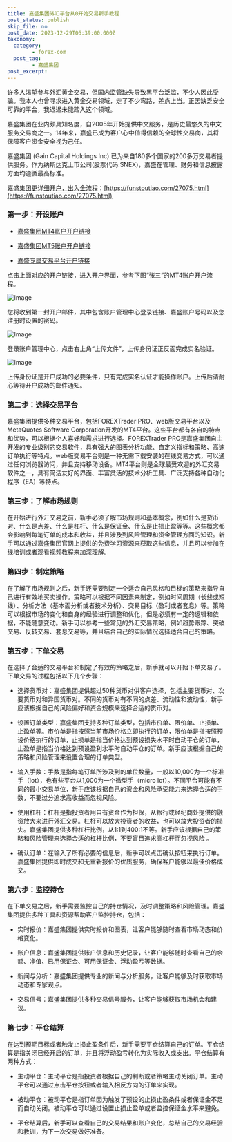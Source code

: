 ```yaml
---
title: 嘉盛集团外汇平台从0开始交易新手教程
post_status: publish
skip_file: no
post_date: 2023-12-29T06:39:00.000Z
taxonomy:
  category:
        - forex-com
  post_tag:
        - 嘉盛集团
post_excerpt: 
---
```

许多人渴望参与外汇黄金交易，但国内监管缺失导致黑平台泛滥，不少人因此受骗。我本人也曾寻求进入黄金交易领域，走了不少弯路，差点上当。正因缺乏安全可靠的平台，我迟迟未能踏入这个领域。

嘉盛集团在业内颇具知名度，自2005年开始提供中文服务，是历史最悠久的中文服务交易商之一。14年来，嘉盛已成为客户心中值得信赖的全球性交易商，其将保障客户资金安全视为己任。

嘉盛集团 (Gain Capital Holdings Inc) 已为来自180多个国家的200多万交易者提供服务。作为纳斯达克上市公司(股票代码:SNEX)，嘉盛在管理、财务和信息披露方面均遵循最高标准。

[嘉盛集团更详细开户，出入金流程](https://funstoutiao.com/27075.html)：[https://funstoutiao.com/27075.html](https://funstoutiao.com/27075.html)

### 第一步：开设账户

* [嘉盛集团MT4账户开户链接](https://s.ssgg.net/jsmt4)

* [嘉盛集团MT5账户开户链接](https://s.ssgg.net/jsmt5)

* [嘉盛专属交易平台开户链接](https://s.ssgg.net/js)

点击上面对应的开户链接，进入开户界面，参考下图“张三”的MT4账户开户流程。

![Image](https://prod-files-secure.s3.us-west-2.amazonaws.com/39ed1227-6d7d-4570-be36-9ccd4a2c4241/7a167aea-686b-400d-af59-4e18eb607a40/640.png?X-Amz-Algorithm=AWS4-HMAC-SHA256&X-Amz-Content-Sha256=UNSIGNED-PAYLOAD&X-Amz-Credential=ASIAZI2LB46673W7Z4O3%2F20250528%2Fus-west-2%2Fs3%2Faws4_request&X-Amz-Date=20250528T161322Z&X-Amz-Expires=3600&X-Amz-Security-Token=IQoJb3JpZ2luX2VjELD%2F%2F%2F%2F%2F%2F%2F%2F%2F%2FwEaCXVzLXdlc3QtMiJHMEUCIQCKT%2BUpJz1oltt99iT9OZr8uQxPXDOSAG%2BH0ujytrEgBgIgOJCIBUrkMil23kfIPkbGfYK8UO53ww5nqW9p1QV1Yhcq%2FwMIeRAAGgw2Mzc0MjMxODM4MDUiDK3aMyB%2Bfgz%2B6K6%2BpSrcAw0rodNE%2F03RyOTF%2Fu%2Fq8M0AF6dN6pbwbUZmLB%2FdemoKUhusvu5%2BpclBNRwS0%2Fvl67XE3e921GCY3596t42L8uoR90sWUZtt%2FSQdcFDebgWPGOvXENdYu8MtGT1WqrCBdS%2B3AORqQ0e3ZYkxQ9AzH7p4xyNp%2BipKrqqOnSfBtiyiYVtS7yQTf3fpVDOBWTC%2BKSisrPIJDSbvH7KEe0N8OQOkgnphy9QwSFPJ1XxYyMRZd0VAg64aJ1YEz8N8yMpBnyoIsLBspdSqZ84rbbPrbphl0pGcdWe3r%2FUYR6k8tIv71W8o8PHL4deDsjBD65gcgTkAXw2yp%2FlKvvPQoKVKFrYei8rCxtvzC%2BSHILO2jnU3yLwbfoDlE4XdXnG1kiWe5LlHmEF%2FrPGU7e%2B8n6GlYWuaR64Yh46j8E4E5dLT0V2S%2BDfer9IfckvxObOJFDYt%2FeMMC7mxYOcbS0dW%2BIyYMQAHOq73sj6z%2Bi2aeTr%2F2iPZ7TQZho0RfJ%2FDsRsx%2FsRcpjTPRxLAOGiLLrpFwH1DLVLC38wx6Ze9CZLC4jSDQ2xiiYz9Mu5KvBPz%2FrcYUO1w1xDfDluhD6CUgnjLRnoHgq9OLWhkNB%2FvuaqNjioviJY7Phtlv6K3KcImKuC3MIHr3MEGOqUB20AiwNtuwiwXYaps9UZPVGRSugYOY2fja6h%2FvgG9Ue1b0iUAJuphxjeheRRa%2F96xWqOYimZ8IYbDpzjun1SGuFBhQJDLSJMDs2%2FWWkebLHrN7lGmxmA%2BsXE4wizvuIP4d%2BYYpY989W9UtccSw2N7oKm0Zg%2FBd6Hpe%2BMbi7Q7AvBfKPssWXe8jT7Go5jpawpjlTuhs%2Bf%2BeZT2BbbgFY3rXrTqFF%2BG&X-Amz-Signature=a6c8370e12647d2e7e1b5f2edf430a5ae604842d6f2a8b5388264b79bf44ed57&X-Amz-SignedHeaders=host&x-id=GetObject)

您将收到第一封开户邮件，其中包含账户管理中心登录链接、嘉盛账户号码以及您注册时设置的密码。

![Image](https://prod-files-secure.s3.us-west-2.amazonaws.com/39ed1227-6d7d-4570-be36-9ccd4a2c4241/eaa1c6b3-2877-4284-a0e1-530e222c27fb/image.png?X-Amz-Algorithm=AWS4-HMAC-SHA256&X-Amz-Content-Sha256=UNSIGNED-PAYLOAD&X-Amz-Credential=ASIAZI2LB46673W7Z4O3%2F20250528%2Fus-west-2%2Fs3%2Faws4_request&X-Amz-Date=20250528T161322Z&X-Amz-Expires=3600&X-Amz-Security-Token=IQoJb3JpZ2luX2VjELD%2F%2F%2F%2F%2F%2F%2F%2F%2F%2FwEaCXVzLXdlc3QtMiJHMEUCIQCKT%2BUpJz1oltt99iT9OZr8uQxPXDOSAG%2BH0ujytrEgBgIgOJCIBUrkMil23kfIPkbGfYK8UO53ww5nqW9p1QV1Yhcq%2FwMIeRAAGgw2Mzc0MjMxODM4MDUiDK3aMyB%2Bfgz%2B6K6%2BpSrcAw0rodNE%2F03RyOTF%2Fu%2Fq8M0AF6dN6pbwbUZmLB%2FdemoKUhusvu5%2BpclBNRwS0%2Fvl67XE3e921GCY3596t42L8uoR90sWUZtt%2FSQdcFDebgWPGOvXENdYu8MtGT1WqrCBdS%2B3AORqQ0e3ZYkxQ9AzH7p4xyNp%2BipKrqqOnSfBtiyiYVtS7yQTf3fpVDOBWTC%2BKSisrPIJDSbvH7KEe0N8OQOkgnphy9QwSFPJ1XxYyMRZd0VAg64aJ1YEz8N8yMpBnyoIsLBspdSqZ84rbbPrbphl0pGcdWe3r%2FUYR6k8tIv71W8o8PHL4deDsjBD65gcgTkAXw2yp%2FlKvvPQoKVKFrYei8rCxtvzC%2BSHILO2jnU3yLwbfoDlE4XdXnG1kiWe5LlHmEF%2FrPGU7e%2B8n6GlYWuaR64Yh46j8E4E5dLT0V2S%2BDfer9IfckvxObOJFDYt%2FeMMC7mxYOcbS0dW%2BIyYMQAHOq73sj6z%2Bi2aeTr%2F2iPZ7TQZho0RfJ%2FDsRsx%2FsRcpjTPRxLAOGiLLrpFwH1DLVLC38wx6Ze9CZLC4jSDQ2xiiYz9Mu5KvBPz%2FrcYUO1w1xDfDluhD6CUgnjLRnoHgq9OLWhkNB%2FvuaqNjioviJY7Phtlv6K3KcImKuC3MIHr3MEGOqUB20AiwNtuwiwXYaps9UZPVGRSugYOY2fja6h%2FvgG9Ue1b0iUAJuphxjeheRRa%2F96xWqOYimZ8IYbDpzjun1SGuFBhQJDLSJMDs2%2FWWkebLHrN7lGmxmA%2BsXE4wizvuIP4d%2BYYpY989W9UtccSw2N7oKm0Zg%2FBd6Hpe%2BMbi7Q7AvBfKPssWXe8jT7Go5jpawpjlTuhs%2Bf%2BeZT2BbbgFY3rXrTqFF%2BG&X-Amz-Signature=02c5f98f6011571bcc3a0ddf590b113dedaf7cdbe779c39773bdd6fe58c178f5&X-Amz-SignedHeaders=host&x-id=GetObject)

登录账户管理中心，点击右上角“上传文件”，上传身份证正反面完成实名验证。

![Image](https://prod-files-secure.s3.us-west-2.amazonaws.com/39ed1227-6d7d-4570-be36-9ccd4a2c4241/54090639-09fc-46b4-a135-e0289f707147/image.png?X-Amz-Algorithm=AWS4-HMAC-SHA256&X-Amz-Content-Sha256=UNSIGNED-PAYLOAD&X-Amz-Credential=ASIAZI2LB46673W7Z4O3%2F20250528%2Fus-west-2%2Fs3%2Faws4_request&X-Amz-Date=20250528T161322Z&X-Amz-Expires=3600&X-Amz-Security-Token=IQoJb3JpZ2luX2VjELD%2F%2F%2F%2F%2F%2F%2F%2F%2F%2FwEaCXVzLXdlc3QtMiJHMEUCIQCKT%2BUpJz1oltt99iT9OZr8uQxPXDOSAG%2BH0ujytrEgBgIgOJCIBUrkMil23kfIPkbGfYK8UO53ww5nqW9p1QV1Yhcq%2FwMIeRAAGgw2Mzc0MjMxODM4MDUiDK3aMyB%2Bfgz%2B6K6%2BpSrcAw0rodNE%2F03RyOTF%2Fu%2Fq8M0AF6dN6pbwbUZmLB%2FdemoKUhusvu5%2BpclBNRwS0%2Fvl67XE3e921GCY3596t42L8uoR90sWUZtt%2FSQdcFDebgWPGOvXENdYu8MtGT1WqrCBdS%2B3AORqQ0e3ZYkxQ9AzH7p4xyNp%2BipKrqqOnSfBtiyiYVtS7yQTf3fpVDOBWTC%2BKSisrPIJDSbvH7KEe0N8OQOkgnphy9QwSFPJ1XxYyMRZd0VAg64aJ1YEz8N8yMpBnyoIsLBspdSqZ84rbbPrbphl0pGcdWe3r%2FUYR6k8tIv71W8o8PHL4deDsjBD65gcgTkAXw2yp%2FlKvvPQoKVKFrYei8rCxtvzC%2BSHILO2jnU3yLwbfoDlE4XdXnG1kiWe5LlHmEF%2FrPGU7e%2B8n6GlYWuaR64Yh46j8E4E5dLT0V2S%2BDfer9IfckvxObOJFDYt%2FeMMC7mxYOcbS0dW%2BIyYMQAHOq73sj6z%2Bi2aeTr%2F2iPZ7TQZho0RfJ%2FDsRsx%2FsRcpjTPRxLAOGiLLrpFwH1DLVLC38wx6Ze9CZLC4jSDQ2xiiYz9Mu5KvBPz%2FrcYUO1w1xDfDluhD6CUgnjLRnoHgq9OLWhkNB%2FvuaqNjioviJY7Phtlv6K3KcImKuC3MIHr3MEGOqUB20AiwNtuwiwXYaps9UZPVGRSugYOY2fja6h%2FvgG9Ue1b0iUAJuphxjeheRRa%2F96xWqOYimZ8IYbDpzjun1SGuFBhQJDLSJMDs2%2FWWkebLHrN7lGmxmA%2BsXE4wizvuIP4d%2BYYpY989W9UtccSw2N7oKm0Zg%2FBd6Hpe%2BMbi7Q7AvBfKPssWXe8jT7Go5jpawpjlTuhs%2Bf%2BeZT2BbbgFY3rXrTqFF%2BG&X-Amz-Signature=3059ead975ac408592906917dc4657b0f4a843e23b0b50d490ac2a0fba1f887e&X-Amz-SignedHeaders=host&x-id=GetObject)

上传身份证是开户成功的必要条件，只有完成实名认证才能操作账户。上传后请耐心等待开户成功的邮件通知。

### 第二步：选择交易平台

嘉盛集团提供多种交易平台，包括FOREXTrader PRO、web版交易平台以及MetaQuotes Software Corporation开发的MT4平台。这些平台都有各自的特点和优势，可以根据个人喜好和需求进行选择。FOREXTrader PRO是嘉盛集团自主开发的专业级别的交易软件，具有强大的图表分析功能、自定义指标和策略、高速订单执行等特点。web版交易平台则是一种无需下载安装的在线交易方式，可以通过任何浏览器访问，并且支持移动设备。MT4平台则是全球最受欢迎的外汇交易软件之一，具有简洁友好的界面、丰富灵活的技术分析工具、广泛支持各种自动化程序（EA）等特点。

### 第三步：了解市场规则

在开始进行外汇交易之前，新手必须了解市场规则和基本概念，例如什么是货币对、什么是点差、什么是杠杆、什么是保证金、什么是止损止盈等等。这些概念都会影响到每笔订单的成本和收益，并且涉及到风险管理和资金管理方面的知识。新手可以通过嘉盛集团官网上提供的免费学习资源来获取这些信息，并且可以参加在线培训或者观看视频教程来加深理解。

### 第四步：制定策略

在了解了市场规则之后，新手还需要制定一个适合自己风格和目标的策略来指导自己进行有效地买卖操作。策略可以根据不同因素来制定，例如时间周期（长线或短线）、分析方法（基本面分析或者技术分析）、交易目标（盈利或者套息）等。策略可以根据市场的变化和自身的经验进行调整和优化，但是必须有一定的逻辑和依据，不能随意变动。新手可以参考一些常见的外汇交易策略，例如趋势跟踪、突破交易、反转交易、套息交易等，并且结合自己的实际情况选择适合自己的策略。

### 第五步：下单交易

在选择了合适的交易平台和制定了有效的策略之后，新手就可以开始下单交易了。下单交易的过程包括以下几个步骤：

* 选择货币对：嘉盛集团提供超过50种货币对供客户选择，包括主要货币对、次要货币对和异国货币对。不同的货币对有不同的点差、流动性和波动性，新手应该根据自己的风险偏好和资金规模来选择合适的货币对。

* 设置订单类型：嘉盛集团支持多种订单类型，包括市价单、限价单、止损单、止盈单等。市价单是指按照当前市场价格立即执行的订单，限价单是指按照预设价格执行的订单，止损单是指当价格达到预设损失水平时自动平仓的订单，止盈单是指当价格达到预设盈利水平时自动平仓的订单。新手应该根据自己的策略和风险管理来设置合理的订单类型。

* 输入手数：手数是指每笔订单所涉及到的单位数量，一般以10,000为一个标准手（lot），也有些平台以1,000为一个微型手（micro lot）。不同平台可能有不同的最小交易单位，新手应该根据自己的资金和风险承受能力来选择合适的手数，不要过分追求高收益而忽视风险。

* 使用杠杆：杠杆是指投资者用自有资金作为担保，从银行或经纪商处提供的融资放大来进行外汇交易。杠杆可以放大投资者的收益，也可以放大投资者的损失。嘉盛集团提供多种杠杆比例，从1:1到400:1不等。新手应该根据自己的策略和风险管理来选择合适的杠杆比例，不要盲目追求高杠杆而忽视风险 。

* 确认订单：在输入了所有必要的信息后，新手可以点击确认按钮来执行订单。嘉盛集团提供即时成交和无重新报价的优质服务，确保客户能够以最佳价格成交。

### 第六步：监控持仓

在下单交易之后，新手需要监控自己的持仓情况，及时调整策略和风险管理。嘉盛集团提供多种工具和资源帮助客户监控持仓，包括：

* 实时报价：嘉盛集团提供实时报价和图表，让客户能够随时查看市场动态和价格变化。

* 账户信息：嘉盛集团提供账户信息和历史记录，让客户能够随时查看自己的余额、净值、已用保证金、可用保证金、浮动盈亏等数据。

* 新闻与分析：嘉盛集团提供专业的新闻与分析服务，让客户能够及时获取市场动态和专家观点。

* 交易信号：嘉盛集团提供多种交易信号服务，让客户能够获取市场机会和建议。

### 第七步：平仓结算

在达到预期目标或者触发止损止盈条件后，新手需要平仓结算自己的订单。平仓结算是指关闭已经开启的订单，并且将浮动盈亏转化为实际收入或支出。平仓结算有两种方式：

* 主动平仓：主动平仓是指投资者根据自己的判断或者策略主动关闭订单。主动平仓可以通过点击平仓按钮或者输入相反方向的订单来实现。

* 被动平仓：被动平仓是指订单因为触发了预设的止损止盈条件或者保证金不足而自动关闭。被动平仓可以通过设置止损止盈单或者监控保证金水平来避免。

* 平仓结算后，新手可以查看自己的交易结果和账户变化，总结自己的交易经验和教训，为下一次交易做好准备。